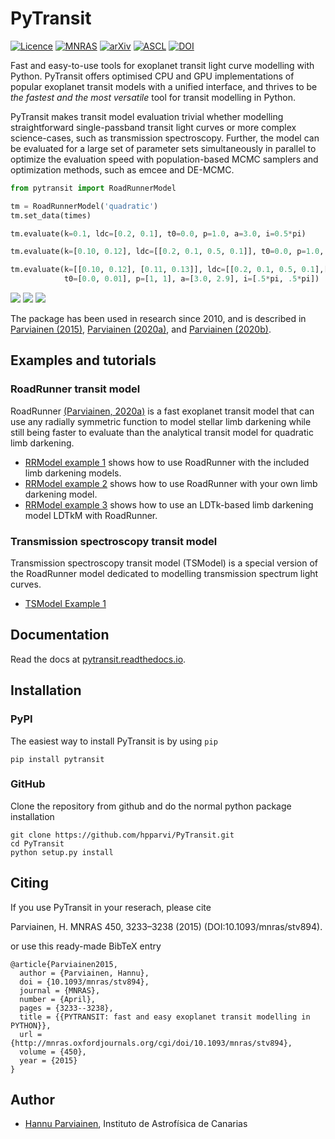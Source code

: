 PyTransit
=========

[![Licence](http://img.shields.io/badge/license-GPLv2-blue.svg?style=flat)](http://www.gnu.org/licenses/gpl-2.0.html)
[![MNRAS](https://img.shields.io/badge/MNRAS-10.1093%2Fmnras%2Fstv894-blue.svg)](http://mnras.oxfordjournals.org/content/450/3/3233)
[![arXiv](http://img.shields.io/badge/arXiv-1504.07433-blue.svg?style=flat)](http://arxiv.org/abs/1504.07433)
[![ASCL](https://img.shields.io/badge/ASCL-A1505.024-blue.svg?style=flat)](http://ascl.net/1505.024)
[![DOI](https://zenodo.org/badge/5871/hpparvi/PyTransit.svg)](https://zenodo.org/badge/latestdoi/5871/hpparvi/PyTransit)

Fast and easy-to-use tools for exoplanet transit light curve modelling with Python. PyTransit offers optimised CPU and 
GPU implementations of popular exoplanet transit models with a unified interface, and thrives to be *the fastest and the 
most versatile* tool for transit modelling in Python. 

PyTransit makes transit model evaluation trivial whether modelling straightforward single-passband transit light curves or
more complex science-cases, such as transmission spectroscopy. Further, the model can be evaluated for a large set of
parameter sets simultaneously in parallel to optimize the evaluation speed with population-based MCMC samplers and 
optimization methods, such as emcee and  DE-MCMC.

```Python
from pytransit import RoadRunnerModel

tm = RoadRunnerModel('quadratic')
tm.set_data(times)

tm.evaluate(k=0.1, ldc=[0.2, 0.1], t0=0.0, p=1.0, a=3.0, i=0.5*pi)

tm.evaluate(k=[0.10, 0.12], ldc=[[0.2, 0.1, 0.5, 0.1]], t0=0.0, p=1.0, a=3.0, i=0.5*pi)

tm.evaluate(k=[[0.10, 0.12], [0.11, 0.13]], ldc=[[0.2, 0.1, 0.5, 0.1],[0.4, 0.2, 0.75, 0.1]],
            t0=[0.0, 0.01], p=[1, 1], a=[3.0, 2.9], i=[.5*pi, .5*pi])
```

![](doc/source/basic_example_1.svg)
![](doc/source/basic_example_2.svg)
![](doc/source/basic_example_3.svg)

The package has been used in research since 2010, and is described in [Parviainen (2015)](http://arxiv.org/abs/1504.07433), 
[Parviainen (2020a)](https://ui.adsabs.harvard.edu/abs/2020MNRAS.499.1633P/abstract),
and [Parviainen (2020b)](https://ui.adsabs.harvard.edu/abs/2020MNRAS.499.3356P/abstract).

  
## Examples and tutorials

### RoadRunner transit model

RoadRunner [(Parviainen, 2020a)](https://ui.adsabs.harvard.edu/abs/2020MNRAS.499.1633P/abstract) is a fast exoplanet transit model that can use any radially symmetric function to model stellar limb darkening 
while still being faster to evaluate than the analytical transit model for quadratic limb darkening.

- [RRModel example 1](https://github.com/hpparvi/PyTransit/blob/master/notebooks/roadrunner/roadrunner_model_example_1.ipynb) 
  shows how to use RoadRunner with the included limb darkening models.
- [RRModel example 2](https://github.com/hpparvi/PyTransit/blob/master/notebooks/roadrunner/roadrunner_model_example_2.ipynb)
  shows how to use RoadRunner with your own limb darkening model.
- [RRModel example 3](https://github.com/hpparvi/PyTransit/blob/master/notebooks/roadrunner/roadrunner_model_example_3.ipynb) 
  shows how to use an LDTk-based limb darkening model LDTkM with RoadRunner.

### Transmission spectroscopy transit model

Transmission spectroscopy transit model (TSModel) is a special version of the RoadRunner model dedicated to modelling 
transmission spectrum light curves. 
 
 - [TSModel Example 1](https://github.com/hpparvi/PyTransit/blob/dev/notebooks/roadrunner/tsmodel_example_1.ipynb)


## Documentation

Read the docs at [pytransit.readthedocs.io](https://pytransit.readthedocs.io).

Installation
------------
### PyPI

The easiest way to install PyTransit is by using `pip`

    pip install pytransit

### GitHub

Clone the repository from github and do the normal python package installation

    git clone https://github.com/hpparvi/PyTransit.git
    cd PyTransit
    python setup.py install


Citing
------

If you use PyTransit in your reserach, please cite

Parviainen, H. MNRAS 450, 3233–3238 (2015) (DOI:10.1093/mnras/stv894).

or use this ready-made BibTeX entry

    @article{Parviainen2015,
      author = {Parviainen, Hannu},
      doi = {10.1093/mnras/stv894},
      journal = {MNRAS},
      number = {April},
      pages = {3233--3238},
      title = {{PYTRANSIT: fast and easy exoplanet transit modelling in PYTHON}},
      url = {http://mnras.oxfordjournals.org/cgi/doi/10.1093/mnras/stv894},
      volume = {450},
      year = {2015}
    }

Author
------
  - [Hannu Parviainen](mailto:hpparvi@gmail.com), Instituto de Astrofísica de Canarias
